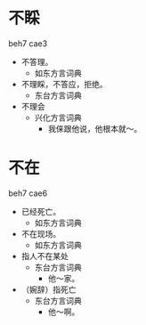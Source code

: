 # 不睬
beh7 cae3
+ 不答理。
  * 如东方言词典
+ 不理睬，不答应，拒绝。
  * 东台方言词典
+ 不理会
  * 兴化方言词典
    - 我俫跟他说，他根本就～。

# 不在
beh7 cae6
+ 已经死亡。
  * 如东方言词典
+ 不在现场。
  * 如东方言词典
+ 指人不在某处
  * 东台方言词典
    - 他～家。
+ （婉辞）指死亡
  * 东台方言词典
    - 他～啊。
